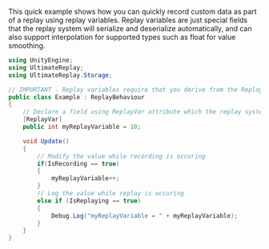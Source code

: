 
This quick example shows how you can quickly record custom data as part of a replay using replay variables.
Replay variables are just special fields that the replay system will serialize and deserialize automatically, and can also support interpolation for supported types such as float for value smoothing.

```cs
using UnityEngine;
using UltimateReplay;
using UltimateReplay.Storage;

// IMPORTANT - Replay variables require that you derive from the ReplayBehaviour class in order to work correctly
public class Example : ReplayBehaviour
{
	// Declare a field using ReplayVar attribute which the replay system will detect
	[ReplayVar]
	public int myReplayVariable = 10;

	void Update()
	{
		// Modify the value while recording is occuring
		if(IsRecording == true)
		{
			myReplayVariable++;
		}
		// Log the value while replay is occuring
		else if (IsReplaying == true)
		{
			Debug.Log("myReplayVariable = " + myReplayVariable);
		}
	}
}
```
